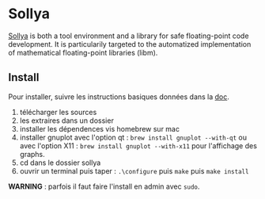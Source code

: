 # Sollya


[Sollya](http://sollya.gforge.inria.fr/) is both a tool environment and a library for safe floating-point code development. It is particularily targeted to the automatized implementation of mathematical floating-point libraries (libm).

## Install

Pour installer, suivre les instructions basiques données dans la [doc](http://sollya.gforge.inria.fr/sollya-6.0/sollya.php).

1. télécharger les sources
2. les extraires dans un dossier
3. installer les dépendences vis homebrew sur mac
4. installer gnuplot avec l'option qt : `brew install gnuplot --with-qt` ou avec l'option X11 : `brew install gnuplot --with-x11` pour l'affichage des graphs.
5. cd dans le dossier sollya
6. ouvrir un terminal puis taper : `.\configure` puis `make` puis `make install`

**WARNING** :  parfois il faut faire l'install en admin avec `sudo`.
